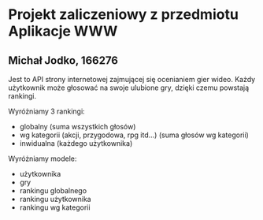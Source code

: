 # Projekt zaliczeniowy z przedmiotu Aplikacje WWW
## Michał Jodko, 166276

Jest to API strony internetowej zajmującej się ocenianiem gier wideo.
Każdy użytkownik może głosować na swoje ulubione gry, dzięki czemu powstają rankingi.

Wyróżniamy 3 rankingi:
- globalny (suma wszystkich głosów)
- wg kategorii (akcji, przygodowa, rpg itd...) (suma głosów wg kategorii)
- inwidualna (każdego użytkownika) 

Wyróżniamy modele:
- użytkownika
- gry
- rankingu globalnego
- rankingu użytkownika
- rankingu wg kategorii



